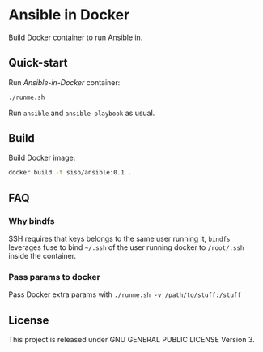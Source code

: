 # Ansible in Docker

Build Docker container to run Ansible in.

## Quick-start

Run *Ansible-in-Docker* container:

```sh
./runme.sh
```

Run `ansible` and `ansible-playbook` as usual.

## Build

Build Docker image:

```sh
docker build -t siso/ansible:0.1 .
```

## FAQ

### Why bindfs

SSH requires that keys belongs to the same user running it, `bindfs` leverages fuse to bind `~/.ssh` of the user running docker to `/root/.ssh` inside the container.

### Pass params to docker

Pass Docker extra params with `./runme.sh -v /path/to/stuff:/stuff`

## License

This project is released under GNU GENERAL PUBLIC LICENSE Version 3.
